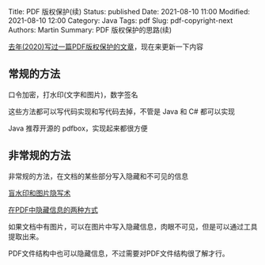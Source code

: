 Title: PDF 版权保护(续)
Status: published
Date: 2021-08-10 11:00
Modified: 2021-08-10 12:00
Category: Java
Tags: pdf
Slug: pdf-copyright-next
Authors: Martin
Summary: PDF 版权保护的思路(续)


[去年(2020)写过一篇PDF版权保护的文章](../2020/pdf-copyright.md)，现在来更新一下内容

## 常规的方法

口令加密，打水印(文字和图片)，数字签名 

这些方法都可以写代码实现和写代码去掉，不管是 Java 和 C# 都可以实现

Java 推荐开源的 pdfbox，实现起来都很方便

## 非常规的方法

非常规的方法，在文档的某些部分写入隐藏和不可见的信息

[盲水印和图片隐写术](https://segmentfault.com/a/1190000038976964)

[在PDF中隐藏信息的两种方式](http://blog.wochengrenwonaocanle.com/2016/2/)

如果文档中有图片，可以在图片中写入隐藏信息，肉眼不可见，但是可以通过工具提取出来。

PDF文件结构中也可以隐藏信息，不过需要对PDF文件结构很了解才行。

